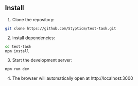 ## Install

1. Clone the repository:

```bash
git clone https://github.com/Stypticm/test-task.git

```

2. Install dependencies:

```bash
cd test-task
npm install
```

3. Start the development server:

```bash
npm run dev
```

4. The browser will automatically open at http://localhost:3000
